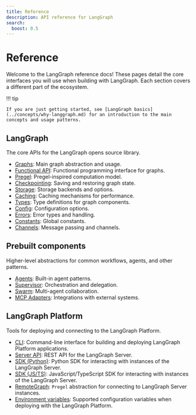 ```yaml
---
title: Reference
description: API reference for LangGraph
search:
  boost: 0.5
---
```


<style>
.md-sidebar {
  display: block !important;
}
</style>

# Reference

Welcome to the LangGraph reference docs! These pages detail the core interfaces you will use when building with LangGraph. Each section covers a different part of the ecosystem.

!!! tip

    If you are just getting started, see [LangGraph basics](../concepts/why-langgraph.md) for an introduction to the main concepts and usage patterns.


## LangGraph

The core APIs for the LangGraph opens source library.

- [Graphs](graphs.md): Main graph abstraction and usage.
- [Functional API](func.md): Functional programming interface for graphs.
- [Pregel](pregel.md): Pregel-inspired computation model.
- [Checkpointing](checkpoints.md): Saving and restoring graph state.
- [Storage](store.md): Storage backends and options.
- [Caching](cache.md): Caching mechanisms for performance.
- [Types](types.md): Type definitions for graph components.
- [Config](config.md): Configuration options.
- [Errors](errors.md): Error types and handling.
- [Constants](constants.md): Global constants.
- [Channels](channels.md): Message passing and channels.

## Prebuilt components

Higher-level abstractions for common workflows, agents, and other patterns.

- [Agents](agents.md): Built-in agent patterns.
- [Supervisor](supervisor.md): Orchestration and delegation.
- [Swarm](swarm.md): Multi-agent collaboration.
- [MCP Adapters](mcp.md): Integrations with external systems.

## LangGraph Platform

Tools for deploying and connecting to the LangGraph Platform.

- [CLI](../cloud/reference/cli.md): Command-line interface for building and deploying LangGraph Platform applications.
- [Server API](../cloud/reference/api/api_ref.md): REST API for the LangGraph Server.
- [SDK (Python)](../cloud/reference/sdk/python_sdk_ref.md): Python SDK for interacting with instances of the LangGraph Server.
- [SDK (JS/TS)](../cloud/reference/sdk/js_ts_sdk_ref.md): JavaScript/TypeScript SDK for interacting with instances of the LangGraph Server.
- [RemoteGraph](remote_graph.md): `Pregel` abstraction for connecting to LangGraph Server instances.
- [Environment variables](../cloud/reference/env_var.md): Supported configuration variables when deploying with the LangGraph Platform.